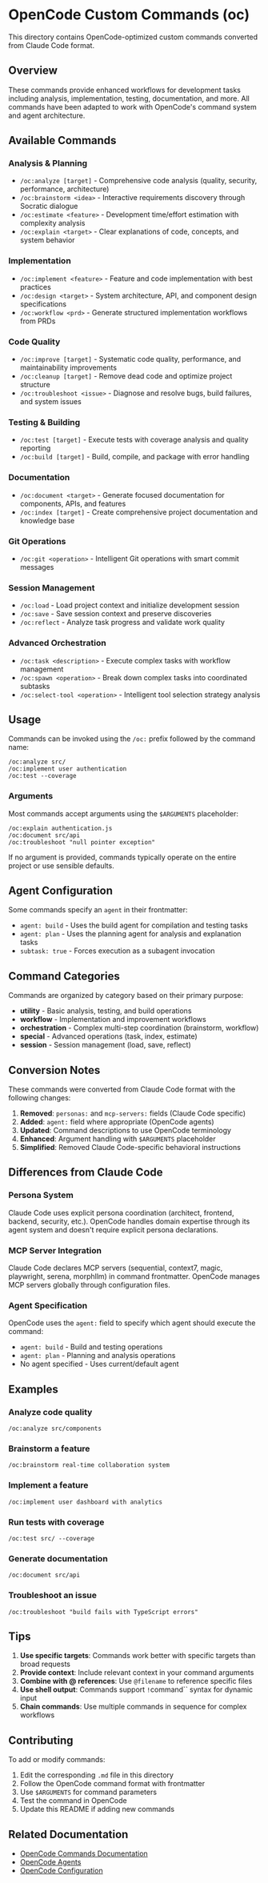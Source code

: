 <SuperOpenCode>

# OpenCode Custom Commands (oc)

This directory contains OpenCode-optimized custom commands converted from Claude Code format.

## Overview

These commands provide enhanced workflows for development tasks including analysis, implementation, testing, documentation, and more. All commands have been adapted to work with OpenCode's command system and agent architecture.

## Available Commands

### Analysis & Planning
- `/oc:analyze [target]` - Comprehensive code analysis (quality, security, performance, architecture)
- `/oc:brainstorm <idea>` - Interactive requirements discovery through Socratic dialogue
- `/oc:estimate <feature>` - Development time/effort estimation with complexity analysis
- `/oc:explain <target>` - Clear explanations of code, concepts, and system behavior

### Implementation
- `/oc:implement <feature>` - Feature and code implementation with best practices
- `/oc:design <target>` - System architecture, API, and component design specifications
- `/oc:workflow <prd>` - Generate structured implementation workflows from PRDs

### Code Quality
- `/oc:improve [target]` - Systematic code quality, performance, and maintainability improvements
- `/oc:cleanup [target]` - Remove dead code and optimize project structure
- `/oc:troubleshoot <issue>` - Diagnose and resolve bugs, build failures, and system issues

### Testing & Building
- `/oc:test [target]` - Execute tests with coverage analysis and quality reporting
- `/oc:build [target]` - Build, compile, and package with error handling

### Documentation
- `/oc:document <target>` - Generate focused documentation for components, APIs, and features
- `/oc:index [target]` - Create comprehensive project documentation and knowledge base

### Git Operations
- `/oc:git <operation>` - Intelligent Git operations with smart commit messages

### Session Management
- `/oc:load` - Load project context and initialize development session
- `/oc:save` - Save session context and preserve discoveries
- `/oc:reflect` - Analyze task progress and validate work quality

### Advanced Orchestration
- `/oc:task <description>` - Execute complex tasks with workflow management
- `/oc:spawn <operation>` - Break down complex tasks into coordinated subtasks
- `/oc:select-tool <operation>` - Intelligent tool selection strategy analysis

## Usage

Commands can be invoked using the `/oc:` prefix followed by the command name:

```
/oc:analyze src/
/oc:implement user authentication
/oc:test --coverage
```

### Arguments

Most commands accept arguments using the `$ARGUMENTS` placeholder:

```
/oc:explain authentication.js
/oc:document src/api
/oc:troubleshoot "null pointer exception"
```

If no argument is provided, commands typically operate on the entire project or use sensible defaults.

## Agent Configuration

Some commands specify an `agent` in their frontmatter:

- `agent: build` - Uses the build agent for compilation and testing tasks
- `agent: plan` - Uses the planning agent for analysis and explanation tasks
- `subtask: true` - Forces execution as a subagent invocation

## Command Categories

Commands are organized by category based on their primary purpose:

- **utility** - Basic analysis, testing, and build operations
- **workflow** - Implementation and improvement workflows
- **orchestration** - Complex multi-step coordination (brainstorm, workflow)
- **special** - Advanced operations (task, index, estimate)
- **session** - Session management (load, save, reflect)

## Conversion Notes

These commands were converted from Claude Code format with the following changes:

1. **Removed**: `personas:` and `mcp-servers:` fields (Claude Code specific)
2. **Added**: `agent:` field where appropriate (OpenCode agents)
3. **Updated**: Command descriptions to use OpenCode terminology
4. **Enhanced**: Argument handling with `$ARGUMENTS` placeholder
5. **Simplified**: Removed Claude Code-specific behavioral instructions

## Differences from Claude Code

### Persona System
Claude Code uses explicit persona coordination (architect, frontend, backend, security, etc.). OpenCode handles domain expertise through its agent system and doesn't require explicit persona declarations.

### MCP Server Integration
Claude Code declares MCP servers (sequential, context7, magic, playwright, serena, morphllm) in command frontmatter. OpenCode manages MCP servers globally through configuration files.

### Agent Specification
OpenCode uses the `agent:` field to specify which agent should execute the command:
- `agent: build` - Build and testing operations
- `agent: plan` - Planning and analysis operations
- No agent specified - Uses current/default agent

## Examples

### Analyze code quality
```
/oc:analyze src/components
```

### Brainstorm a feature
```
/oc:brainstorm real-time collaboration system
```

### Implement a feature
```
/oc:implement user dashboard with analytics
```

### Run tests with coverage
```
/oc:test src/ --coverage
```

### Generate documentation
```
/oc:document src/api
```

### Troubleshoot an issue
```
/oc:troubleshoot "build fails with TypeScript errors"
```

## Tips

1. **Use specific targets**: Commands work better with specific targets than broad requests
2. **Provide context**: Include relevant context in your command arguments
3. **Combine with @ references**: Use `@filename` to reference specific files
4. **Use shell output**: Commands support `!`command`` syntax for dynamic input
5. **Chain commands**: Use multiple commands in sequence for complex workflows

## Contributing

To add or modify commands:

1. Edit the corresponding `.md` file in this directory
2. Follow the OpenCode command format with frontmatter
3. Use `$ARGUMENTS` for command parameters
4. Test the command in OpenCode
5. Update this README if adding new commands

## Related Documentation

- [OpenCode Commands Documentation](https://opencode.ai/docs/commands)
- [OpenCode Agents](https://opencode.ai/docs/agents)
- [OpenCode Configuration](https://opencode.ai/docs/config)

</SuperOpenCode>
